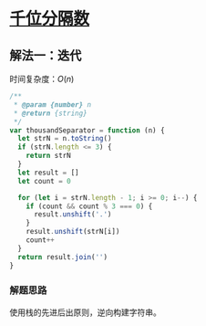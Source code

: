 # [千位分隔数](https://leetcode-cn.com/problems/thousand-separator/description/)

## 解法一：迭代

时间复杂度：$O(n)$

```javascript
/**
 * @param {number} n
 * @return {string}
 */
var thousandSeparator = function (n) {
  let strN = n.toString()
  if (strN.length <= 3) {
    return strN
  }
  let result = []
  let count = 0

  for (let i = strN.length - 1; i >= 0; i--) {
    if (count && count % 3 === 0) {
      result.unshift('.')
    }
    result.unshift(strN[i])
    count++
  }
  return result.join('')
}
```

### 解题思路

使用栈的先进后出原则，逆向构建字符串。
